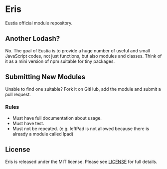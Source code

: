 # Eris

Eustia official module repository.

## Another Lodash?

No. The goal of Eustia is to provide a huge number of useful and small
JavaScript codes, not just functions, but also modules and classes. Think of it
as a mini version of npm suitable for tiny packages.

## Submitting New Modules

Unable to find one suitable? Fork it on GitHub, add the module and submit a pull
request.

### Rules

* Must have full documentation about usage.
* Must have test.
* Must not be repeated. (e.g. leftPad is not allowed because there is already a
  module called lpad)

## License

Eris is released under the MIT license. Please see
[LICENSE](https://opensource.org/licenses/MIT) for full details.
